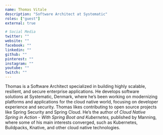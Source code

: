 ```yaml
---
name: Thomas Vitale
description: "Software Architect at Systematic"
roles: ["guest"]
external: true

# Social Media 
twitter: ""
website: ""
facebook: ""
linkedin: ""
github: ""
pinterest: ""
instagram: ""
youtube: ""
twitch: ""
---
```


<!-- markdownlint-disable MD041-->
Thomas is a Software Architect specialized in building highly scalable, resilient, and secure enterprise applications. He develops software solutions at Systematic, Denmark, where he’s been working on modernizing platforms and applications for the cloud native world, focusing on developer experience and security. Thomas likes contributing to open source projects like Spring Security and Spring Cloud. He’s the author of <em>Cloud Native Spring in Action - With Spring Boot and Kubernetes,</em> published by Manning, where some of his main interests converged, such as Kubernetes, Buildpacks, Knative, and other cloud native technologies.
